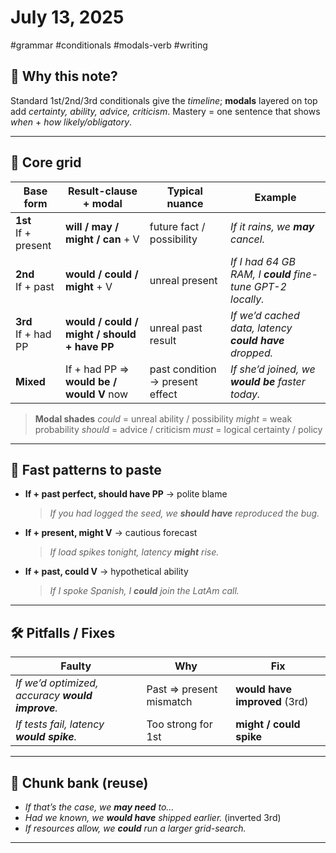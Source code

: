 # July 13, 2025
#grammar #conditionals #modals-verb #writing

## 📌 Why this note?
Standard 1st/2nd/3rd conditionals give the *timeline*; **modals** layered on top add *certainty, ability, advice, criticism*.
Mastery = one sentence that shows *when* + *how likely/obligatory*.

---

## 🔑 Core grid

| Base form | Result-clause + modal | Typical nuance | Example |
|-----------|----------------------|----------------|---------|
| **1st**<br>If + present | **will / may / might / can** + V | future fact / possibility | *If it rains, we **may** cancel.* |
| **2nd**<br>If + past | **would / could / might** + V | unreal present | *If I had 64 GB RAM, I **could** fine-tune GPT-2 locally.* |
| **3rd**<br>If + had PP | **would / could / might / should + have PP** | unreal past result | *If we’d cached data, latency **could have** dropped.* |
| **Mixed** | If + had PP ⇒ **would be / would V** now | past condition → present effect | *If she’d joined, we **would be** faster today.* |

> **Modal shades**
> *could* = unreal ability / possibility   *might* = weak probability
> *should* = advice / criticism   *must* = logical certainty / policy

---

## 🎯 Fast patterns to paste

- **If + past perfect, should have PP** → polite blame
  > *If you had logged the seed, we **should have** reproduced the bug.*

- **If + present, might V** → cautious forecast
  > *If load spikes tonight, latency **might** rise.*

- **If + past, could V** → hypothetical ability
  > *If I spoke Spanish, I **could** join the LatAm call.*

---

## 🛠 Pitfalls / Fixes

| Faulty | Why | Fix |
|--------|-----|-----|
| *If we’d optimized, accuracy **would improve**.* | Past ⇒ present mismatch | **would have improved** (3rd) |
| *If tests fail, latency **would spike**.* | Too strong for 1st | **might / could spike** |

---

## 💬 Chunk bank (reuse)

- *If that’s the case, we **may need** to…*
- *Had we known, we **would have** shipped earlier.* (inverted 3rd)
- *If resources allow, we **could** run a larger grid-search.*

---
